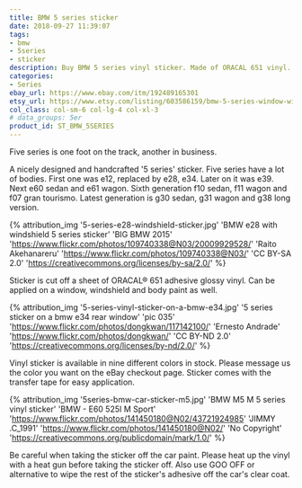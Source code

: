 ```yaml
---
title: BMW 5 series sticker
date: 2018-09-27 11:39:07
tags:
- bmw
- 5series
- sticker
description: Buy BMW 5 series vinyl sticker. Made of ORACAL 651 vinyl. Available in different colors.
categories:
- Series
ebay_url: https://www.ebay.com/itm/192489165301
etsy_url: https://www.etsy.com/listing/603586159/bmw-5-series-window-windshield-sticker
col_class: col-sm-6 col-lg-4 col-xl-3
# data_groups: 5er
product_id:	ST_BMW_5SERIES
---
```


Five series is one foot on the track, another in business.

<!-- more -->
<!-- {% asset_img content-image bmw-5-series-vinyl-window-sticker.jpg 'BMW 5 series 5er vinyl sticker"BMW 5 series 5er vinyl sticker"' %} -->

A nicely designed and handcrafted '5 series' sticker. Five series have a lot of bodies. First one was e12, replaced by e28, e34. Later on it was e39. Next e60 sedan and e61 wagon. Sixth generation f10 sedan, f11 wagon and f07 gran tourismo. Latest generation is g30 sedan, g31 wagon and g38 long version.

{% attribution_img
  '5-series-e28-windshield-sticker.jpg'
  'BMW e28 with windshield 5 series sticker'
  'BIG BMW 2015'
  'https://www.flickr.com/photos/109740338@N03/20009929528/'
  'Raito Akehanareru'
  'https://www.flickr.com/photos/109740338@N03/'
  'CC BY-SA 2.0'
  'https://creativecommons.org/licenses/by-sa/2.0/'
%}

Sticker is cut off a sheet of ORACAL® 651 adhesive glossy vinyl. Can be applied on a window, windshield and body paint as well.

{% attribution_img
  '5-series-vinyl-sticker-on-a-bmw-e34.jpg'
  '5 series sticker on a bmw e34 rear window'
  'pic 035'
  'https://www.flickr.com/photos/dongkwan/117142100/'
  'Ernesto Andrade'
  'https://www.flickr.com/photos/dongkwan/'
  'CC BY-ND 2.0'
  'https://creativecommons.org/licenses/by-nd/2.0/'
%}

Vinyl sticker is available in nine different colors in stock. Please message us the color you want on the eBay checkout page. Sticker comes with the transfer tape for easy application.

{% attribution_img
  '5series-bmw-car-sticker-m5.jpg'
  'BMW M5 M 5 series vinyl sticker'
  'BMW - E60 525I M Sport'
  'https://www.flickr.com/photos/141450180@N02/43721924985'
  'JIMMY .C_1991'
  'https://www.flickr.com/photos/141450180@N02/'
  'No Copyright'
  'https://creativecommons.org/publicdomain/mark/1.0/'
%}

Be careful when taking the sticker off the car paint. Please heat up the vinyl with a heat gun before taking the sticker off. Also use GOO OFF or alternative to wipe the rest of the sticker's adhesive off the car's clear coat.
